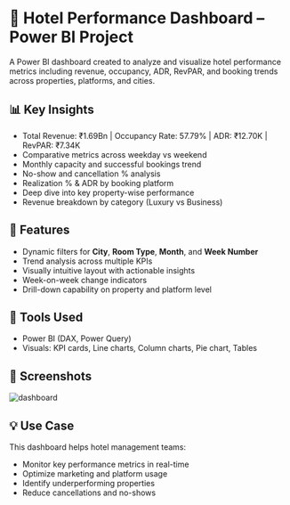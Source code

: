 # 🏨 Hotel Performance Dashboard – Power BI Project

A Power BI dashboard created to analyze and visualize hotel performance metrics including revenue, occupancy, ADR, RevPAR, and booking trends across properties, platforms, and cities.

## 📊 Key Insights
- Total Revenue: ₹1.69Bn | Occupancy Rate: 57.79% | ADR: ₹12.70K | RevPAR: ₹7.34K
- Comparative metrics across weekday vs weekend
- Monthly capacity and successful bookings trend
- No-show and cancellation % analysis
- Realization % & ADR by booking platform
- Deep dive into key property-wise performance
- Revenue breakdown by category (Luxury vs Business)

## 🎯 Features
- Dynamic filters for **City**, **Room Type**, **Month**, and **Week Number**
- Trend analysis across multiple KPIs
- Visually intuitive layout with actionable insights
- Week-on-week change indicators
- Drill-down capability on property and platform level

## 🧰 Tools Used
- Power BI (DAX, Power Query)
- Visuals: KPI cards, Line charts, Column charts, Pie chart, Tables

## 📸 Screenshots
![dashboard](https://github.com/user-attachments/assets/f9131804-d9bb-4ec2-9be2-0120c6292c43)


## 💡 Use Case
This dashboard helps hotel management teams:
- Monitor key performance metrics in real-time
- Optimize marketing and platform usage
- Identify underperforming properties
- Reduce cancellations and no-shows

